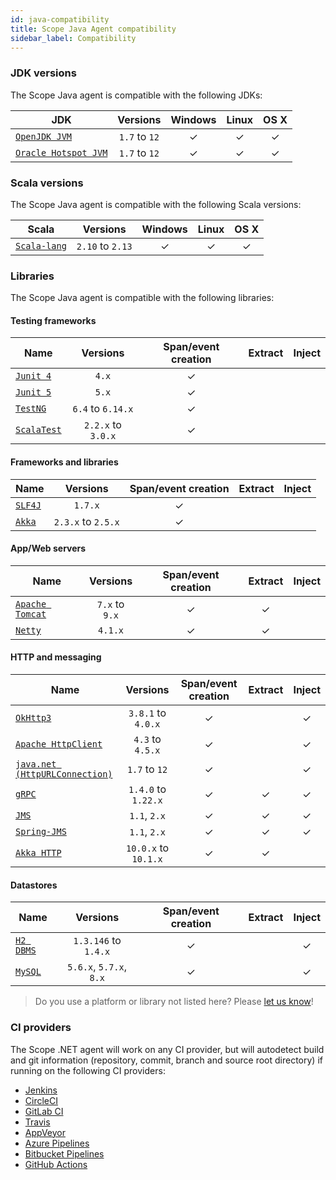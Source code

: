 ```yaml
---
id: java-compatibility
title: Scope Java Agent compatibility
sidebar_label: Compatibility
---
```


### JDK versions

The Scope Java agent is compatible with the following JDKs:

| JDK                | Versions   | Windows | Linux | OS X |
|--------------------|:----------:|:-------:|:-----:|:----:|
| [`OpenJDK JVM`](https://openjdk.java.net/)        | `1.7` to `12` |    ✓    |   ✓   |   ✓  |
| [`Oracle Hotspot JVM`](https://www.oracle.com/technetwork/java/javase/overview/index.html) | `1.7` to `12` |    ✓    |   ✓   |   ✓  |

### Scala versions

The Scope Java agent is compatible with the following Scala versions:

| Scala                | Versions   | Windows | Linux | OS X |
|--------------------|:----------:|:-------:|:-----:|:----:|
| [`Scala-lang`](https://www.scala-lang.org/)        | `2.10` to `2.13` |    ✓    |   ✓   |   ✓  |

### Libraries

The Scope Java agent is compatible with the following libraries:

#### Testing frameworks

| Name    | Versions | Span/event creation | Extract | Inject |
|---------|:--------:|:-------------------:|:-------:|:------:|
| [`Junit 4`](https://junit.org/junit4/) | `4.x` |          ✓          |         |        |
| [`Junit 5`](https://junit.org/junit5/) | `5.x` |          ✓          |         |        |
| [`TestNG`](https://testng.org/) | `6.4` to `6.14.x` |          ✓          |         |        |
| [`ScalaTest`](http://www.scalatest.org/) | `2.2.x` to `3.0.x` |          ✓          |         |        |

#### Frameworks and libraries

| Name    | Versions | Span/event creation | Extract | Inject |
|---------|:--------:|:-------------------:|:-------:|:------:|
| [`SLF4J`](https://www.slf4j.org/) | `1.7.x` |          ✓          |         |        |
| [`Akka`](https://akka.io/) | `2.3.x` to `2.5.x` |          ✓          |         |        |

#### App/Web servers
| Name    | Versions | Span/event creation | Extract | Inject |
|---------|:--------:|:-------------------:|:-------:|:------:|
| [`Apache Tomcat`](http://tomcat.apache.org/) | `7.x` to `9.x` |          ✓          |     ✓    |                    |
| [`Netty`](https://netty.io/) | `4.1.x` |          ✓          |     ✓    |                    |

#### HTTP and messaging
| Name    | Versions | Span/event creation | Extract | Inject |
|---------|:--------:|:-------------------:|:-------:|:------:|
| [`OkHttp3`](https://square.github.io/okhttp/) | `3.8.1` to `4.0.x` |          ✓          |         |          ✓          |
| [`Apache HttpClient`](https://hc.apache.org/httpcomponents-client-4.5.x/index.html/) | `4.3` to `4.5.x` |          ✓          |         |          ✓          |
| [`java.net (HttpURLConnection)`](https://docs.oracle.com/javase/8/docs/api/java/net/HttpURLConnection.html) | `1.7` to `12` |          ✓          |         |          ✓          |
| [`gRPC`](https://grpc.io/) | `1.4.0` to `1.22.x` |          ✓          |    ✓     |          ✓          |
| [`JMS`](https://docs.oracle.com/javaee/6/tutorial/doc/bncdq.html) | `1.1`, `2.x` |          ✓          |    ✓     |          ✓          |
| [`Spring-JMS`](https://spring.io/guides/gs/messaging-jms/) | `1.1`, `2.x` |          ✓          |     ✓    |          ✓          |
| [`Akka HTTP`](https://doc.akka.io/docs/akka-http/current/index.html) | `10.0.x` to `10.1.x` |          ✓          |     ✓    |                    |

#### Datastores
| Name    | Versions | Span/event creation | Extract | Inject |
|---------|:--------:|:-------------------:|:-------:|:------:|
| [`H2 DBMS`](https://www.h2database.com/html/main.html) | `1.3.146` to `1.4.x` |          ✓          |         |          ✓          |
| [`MySQL`](https://www.h2database.com/html/main.html) | `5.6.x`, `5.7.x`, `8.x` |          ✓          |         |          ✓          |

> Do you use a platform or library not listed here? Please [let us know](https://home.undefinedlabs.com/goto/support)!

### CI providers

The Scope .NET agent will work on any CI provider, but will autodetect build and git information 
(repository, commit, branch and source root directory) if running on the following CI providers:

* [Jenkins](https://jenkins.io/)
* [CircleCI](https://circleci.com/)
* [GitLab CI](https://docs.gitlab.com/ee/ci/)
* [Travis](https://travis-ci.org/)
* [AppVeyor](https://www.appveyor.com/)
* [Azure Pipelines](https://azure.microsoft.com/en-us/services/devops/pipelines/)
* [Bitbucket Pipelines](https://bitbucket.org/product/features/pipelines)
* [GitHub Actions](https://github.com/features/actions)

